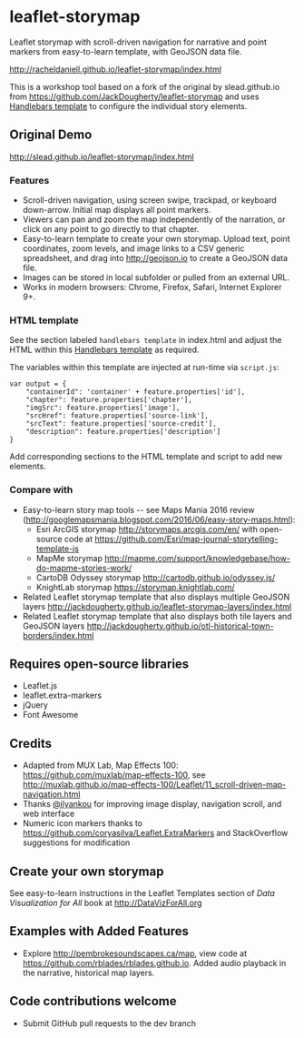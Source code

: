 # leaflet-storymap
Leaflet storymap with scroll-driven navigation for narrative and point markers from easy-to-learn template, with GeoJSON data file.

http://racheldaniell.github.io/leaflet-storymap/index.html

This is a workshop tool based on a fork of the original by slead.github.io from https://github.com/JackDougherty/leaflet-storymap and uses [Handlebars template](http://handlebarsjs.com/) to configure the individual story elements.

## Original Demo
http://slead.github.io/leaflet-storymap/index.html

### Features
- Scroll-driven navigation, using screen swipe, trackpad, or keyboard down-arrow. Initial map displays all point markers.
- Viewers can pan and zoom the map independently of the narration, or click on any point to go directly to that chapter.
- Easy-to-learn template to create your own storymap. Upload text, point coordinates, zoom levels, and image links to a CSV generic spreadsheet, and drag into http://geojson.io to create a GeoJSON data file.
- Images can be stored in local subfolder or pulled from an external URL.
- Works in modern browsers: Chrome, Firefox, Safari, Internet Explorer 9+.

### HTML template
See the section labeled `handlebars template` in index.html and adjust the HTML within this [Handlebars template](http://handlebarsjs.com/) as required. 

The variables within this template are injected at run-time via `script.js`:

```
var output = {
    "containerId": 'container' + feature.properties['id'],
    "chapter": feature.properties['chapter'],
    "imgSrc": feature.properties['image'],
    "srcHref": feature.properties['source-link'],
    "srcText": feature.properties['source-credit'],
    "description": feature.properties['description']
}
```

Add corresponding sections to the HTML template and script to add new elements.

### Compare with
- Easy-to-learn story map tools -- see Maps Mania 2016 review (http://googlemapsmania.blogspot.com/2016/06/easy-story-maps.html):
  - Esri ArcGIS storymap http://storymaps.arcgis.com/en/ with open-source code at https://github.com/Esri/map-journal-storytelling-template-js
  - MapMe storymap http://mapme.com/support/knowledgebase/how-do-mapme-stories-work/
  - CartoDB Odyssey storymap http://cartodb.github.io/odyssey.js/
  - KnightLab storymap https://storymap.knightlab.com/
- Related Leaflet storymap template that also displays multiple GeoJSON layers http://jackdougherty.github.io/leaflet-storymap-layers/index.html
- Related Leaflet storymap template that also displays both tile layers and GeoJSON layers
http://jackdougherty.github.io/otl-historical-town-borders/index.html


## Requires open-source libraries
- Leaflet.js
- leaflet.extra-markers
- jQuery
- Font Awesome

## Credits
- Adapted from MUX Lab, Map Effects 100: https://github.com/muxlab/map-effects-100, see http://muxlab.github.io/map-effects-100/Leaflet/11_scroll-driven-map-navigation.html
- Thanks [@ilyankou](https://github.com/ilyankou) for improving image display, navigation scroll, and web interface
- Numeric icon markers thanks to https://github.com/coryasilva/Leaflet.ExtraMarkers and StackOverflow suggestions for modification

## Create your own storymap

See easy-to-learn instructions in the Leaflet Templates section of *Data Visualization for All* book at http://DataVizForAll.org

## Examples with Added Features
- Explore http://pembrokesoundscapes.ca/map, view code at https://github.com/rblades/rblades.github.io. Added audio playback in the narrative, historical map layers.

## Code contributions welcome
- Submit GitHub pull requests to the dev branch

